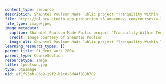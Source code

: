 ```yaml
---
content_type: resource
description: Shauntel Poulson Made Public project "Tranquility Within Tension"
file: https://ol-ocw-studio-app-production.s3.amazonaws.com/courses/4-301-introduction-to-the-visual-arts-spring-2007/ef1f93ab86b919f2b1c06d44f988b782_1poulson.jpg
file_type: image/jpeg
image_metadata:
  caption: Shauntel Poulson Made Public project "Tranquility Within Tension"
  credit: Image courtesy of Shauntel Poulson
  image-alt: Shauntel Poulson Made Public project "Tranquility Within Tension"
learning_resource_types: []
parent_title: Student work 2004
parent_type: CourseSection
resourcetype: Image
title: 1poulson.jpg
type: OCWImage
uid: ef1f93ab-86b9-19f2-b1c0-6d44f988b782
---
```

